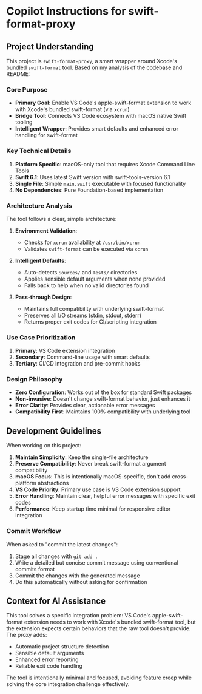 # Copilot Instructions for swift-format-proxy

## Project Understanding

This project is `swift-format-proxy`, a smart wrapper around Xcode's bundled `swift-format` tool. Based on my analysis of the codebase and README:

### Core Purpose
- **Primary Goal**: Enable VS Code's apple-swift-format extension to work with Xcode's bundled swift-format (via `xcrun`)
- **Bridge Tool**: Connects VS Code ecosystem with macOS native Swift tooling
- **Intelligent Wrapper**: Provides smart defaults and enhanced error handling for swift-format

### Key Technical Details
1. **Platform Specific**: macOS-only tool that requires Xcode Command Line Tools
2. **Swift 6.1**: Uses latest Swift version with swift-tools-version 6.1
3. **Single File**: Simple `main.swift` executable with focused functionality
4. **No Dependencies**: Pure Foundation-based implementation

### Architecture Analysis
The tool follows a clear, simple architecture:

1. **Environment Validation**:
   - Checks for `xcrun` availability at `/usr/bin/xcrun`
   - Validates `swift-format` can be executed via `xcrun`

2. **Intelligent Defaults**:
   - Auto-detects `Sources/` and `Tests/` directories
   - Applies sensible default arguments when none provided
   - Falls back to help when no valid directories found

3. **Pass-through Design**:
   - Maintains full compatibility with underlying swift-format
   - Preserves all I/O streams (stdin, stdout, stderr)
   - Returns proper exit codes for CI/scripting integration

### Use Case Prioritization
1. **Primary**: VS Code extension integration
2. **Secondary**: Command-line usage with smart defaults
3. **Tertiary**: CI/CD integration and pre-commit hooks

### Design Philosophy
- **Zero Configuration**: Works out of the box for standard Swift packages
- **Non-invasive**: Doesn't change swift-format behavior, just enhances it
- **Error Clarity**: Provides clear, actionable error messages
- **Compatibility First**: Maintains 100% compatibility with underlying tool

## Development Guidelines

When working on this project:

1. **Maintain Simplicity**: Keep the single-file architecture
2. **Preserve Compatibility**: Never break swift-format argument compatibility
3. **macOS Focus**: This is intentionally macOS-specific, don't add cross-platform abstractions
4. **VS Code Priority**: Primary use case is VS Code extension support
5. **Error Handling**: Maintain clear, helpful error messages with specific exit codes
6. **Performance**: Keep startup time minimal for responsive editor integration

### Commit Workflow
When asked to "commit the latest changes":
1. Stage all changes with `git add .`
2. Write a detailed but concise commit message using conventional commits format
3. Commit the changes with the generated message
4. Do this automatically without asking for confirmation

## Context for AI Assistance

This tool solves a specific integration problem: VS Code's apple-swift-format extension needs to work with Xcode's bundled swift-format tool, but the extension expects certain behaviors that the raw tool doesn't provide. The proxy adds:

- Automatic project structure detection
- Sensible default arguments
- Enhanced error reporting
- Reliable exit code handling

The tool is intentionally minimal and focused, avoiding feature creep while solving the core integration challenge effectively.
